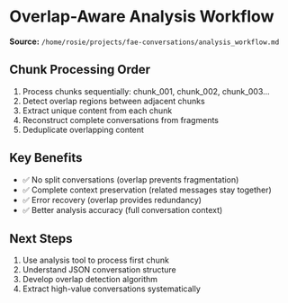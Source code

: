 # Overlap-Aware Analysis Workflow

**Source:** `/home/rosie/projects/fae-conversations/analysis_workflow.md`

## Chunk Processing Order
1. Process chunks sequentially: chunk_001, chunk_002, chunk_003...
2. Detect overlap regions between adjacent chunks
3. Extract unique content from each chunk
4. Reconstruct complete conversations from fragments
5. Deduplicate overlapping content

## Key Benefits
- ✅ No split conversations (overlap prevents fragmentation)
- ✅ Complete context preservation (related messages stay together)
- ✅ Error recovery (overlap provides redundancy)
- ✅ Better analysis accuracy (full conversation context)

## Next Steps
1. Use analysis tool to process first chunk
2. Understand JSON conversation structure
3. Develop overlap detection algorithm
4. Extract high-value conversations systematically
